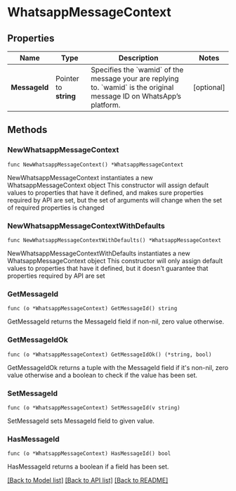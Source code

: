# WhatsappMessageContext

## Properties

Name | Type | Description | Notes
------------ | ------------- | ------------- | -------------
**MessageId** | Pointer to **string** | Specifies the &#x60;wamid&#x60; of the message your are replying to. &#x60;wamid&#x60; is the original message ID on WhatsApp’s platform. | [optional] 

## Methods

### NewWhatsappMessageContext

`func NewWhatsappMessageContext() *WhatsappMessageContext`

NewWhatsappMessageContext instantiates a new WhatsappMessageContext object
This constructor will assign default values to properties that have it defined,
and makes sure properties required by API are set, but the set of arguments
will change when the set of required properties is changed

### NewWhatsappMessageContextWithDefaults

`func NewWhatsappMessageContextWithDefaults() *WhatsappMessageContext`

NewWhatsappMessageContextWithDefaults instantiates a new WhatsappMessageContext object
This constructor will only assign default values to properties that have it defined,
but it doesn't guarantee that properties required by API are set

### GetMessageId

`func (o *WhatsappMessageContext) GetMessageId() string`

GetMessageId returns the MessageId field if non-nil, zero value otherwise.

### GetMessageIdOk

`func (o *WhatsappMessageContext) GetMessageIdOk() (*string, bool)`

GetMessageIdOk returns a tuple with the MessageId field if it's non-nil, zero value otherwise
and a boolean to check if the value has been set.

### SetMessageId

`func (o *WhatsappMessageContext) SetMessageId(v string)`

SetMessageId sets MessageId field to given value.

### HasMessageId

`func (o *WhatsappMessageContext) HasMessageId() bool`

HasMessageId returns a boolean if a field has been set.


[[Back to Model list]](../README.md#documentation-for-models) [[Back to API list]](../README.md#documentation-for-api-endpoints) [[Back to README]](../README.md)

